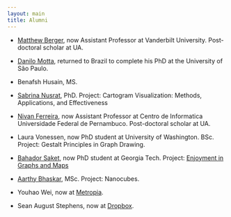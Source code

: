 ```yaml
---
layout: main
title: Alumni
---
```


* [Matthew Berger](https://matthewberger.github.io/), now Assistant Professor at Vanderbilt University.  Post-doctoral scholar at UA.

* [Danilo Motta](https://sites.google.com/site/ddanilomotta/), returned to Brazil to complete his PhD at the University of São Paulo.

* Benafsh Husain, MS.

* [Sabrina Nusrat](https://www2.cs.arizona.edu/~sabrinanusrat/), PhD.  Project: Cartogram Visualization: Methods, Applications, and Effectiveness

* [Nivan Ferreira](http://www.cin.ufpe.br/~nivan/), now Assistant Professor at Centro de Informatica
  Universidade Federal de Pernambuco. Post-doctoral scholar at UA.

* Laura Vonessen, now PhD student at University of Washington. BSc. Project:
  Gestalt Principles in Graph Drawing.

* [Bahador Saket](http://bahadorsaket.com/), now PhD student at
  Georgia Tech. Project: [Enjoyment in Graphs and Maps](/publications.html)

* [Aarthy Bhaskar](http://aarthysb.com), MSc. Project: Nanocubes.

* Youhao Wei, now at [Metropia](http://www.metropia.com/).

* Sean August Stephens, now at [Dropbox](http://www.dropbox.com/).
